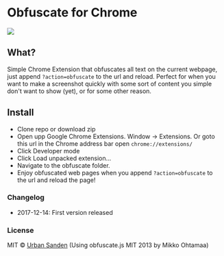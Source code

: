# Obfuscate for Chrome

![](https://res.cloudinary.com/urre/image/upload/v1513265128/zharosiivqzbwqkdrmqu.png)

## What?
Simple Chrome Extension that obfuscates all text on the current webpage, just append `?action=obfuscate` to the url and reload. Perfect for when you want to make a screenshot quickly with some sort of content you simple don't want to show (yet), or for some other reason.

## Install

+ Clone repo or download zip
+ Open upp Google Chrome Extensions. Window → Extensions. Or goto this url in the Chrome address bar open ``chrome://extensions/``
+ Click Developer mode
+ Click Load unpacked extension…
+ Navigate to the obfuscate folder.
+ Enjoy obfuscated web pages when you append `?action=obfuscate` to the url and reload the page!

### Changelog
+ 2017-12-14: First version released

### License

MIT © [Urban Sanden](https://urre.me) (Using obfuscate.js MIT 2013 by Mikko Ohtamaa)

